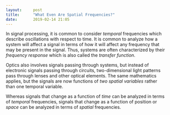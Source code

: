 ```yaml
---
layout:     post
title:      "What Even Are Spatial Frequencies?"
date:       2019-02-14 21:05
---
```


In signal processing, it is common to consider _temporal_ frequencies
which describe oscillations with respect to time.
It is common to analyze how a system will affect a signal
in terms of how it will affect any frequency that may be present in the signal.
Thus, systems are often characterized by their _frequency response_
which is also called the _transfer function_.

Optics also involves signals passing through systems,
but instead of electronic signals passing through circuits,
two-dimensional light patterns pass through lenses and other optical elements.
The same mathematics applies,
but the signals are now functions of _two spatial variables_
rather than one temporal variable.

Whereas signals that change as a function of _time_
can be analyzed in terms of _temporal_ frequencies,
signals that change as a function of position or _space_
can be analyzed in terms of _spatial_ frequencies.

